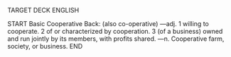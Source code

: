 TARGET DECK
ENGLISH

START
Basic
Cooperative
Back: (also co-operative) —adj. 1 willing to cooperate. 2 of or characterized by cooperation. 3 (of a business) owned and run jointly by its members, with profits shared. —n. Cooperative farm, society, or business.
END
